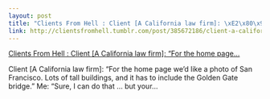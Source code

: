 ```yaml
--- 
layout: post
title: "Clients From Hell : Client [A California law firm]: \xE2\x80\x9CFor the home page..."
link: http://clientsfromhell.tumblr.com/post/385672186/client-a-california-law-firm-for-the-home-page
---
```

<a href=
"http://clientsfromhell.tumblr.com/post/385672186/client-a-california-law-firm-for-the-home-page">
Clients From Hell : Client [A California law firm]: “For the home
page...</a>

<p>Client [A California law firm]: “For the home page we’d like a
photo of San Francisco. Lots of tall buildings, and it has to
include the Golden Gate bridge.” Me: “Sure, I can do that … but
your…</p>

